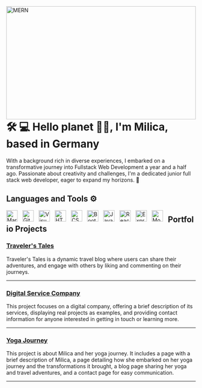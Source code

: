 <img align="left" alt="MERN" width="100%" height="300px" style="object-fit: cover" src="https://www.appstudio.ca/blog/wp-content/uploads/2020/10/Mern-Stack-Development-companies.jpg" />

# 🛠️ 💻 Hello planet 🙋‍♀️, I'm Milica, based in Germany 

With a background rich in diverse experiences, I embarked on a transformative journey into Fullstack Web Development a year and a half ago. 
Passionate about creativity and challenges, I'm a dedicated junior full stack web developer, eager to expand my horizons. 🚀  


## Languages and Tools ⚙️  
<img align="left" alt="Markdown" width="30px" style="padding-right:10px;" src="https://cdn.jsdelivr.net/gh/devicons/devicon/icons/markdown/markdown-original.svg" />
<img align="left" alt="GitHub" width="30px" style="padding-right:10px;" src="https://cdn.jsdelivr.net/gh/devicons/devicon/icons/github/github-original-wordmark.svg" />
<img align="left" alt="VisualStudio Code" width="30px" style="padding-right:10px;" src="https://cdn.jsdelivr.net/gh/devicons/devicon/icons/vscode/vscode-original.svg" />
<img align="left" alt="HTML5" width="30px" style="padding-right:10px;" src="https://cdn.jsdelivr.net/gh/devicons/devicon/icons/html5/html5-original.svg" />
<img align="left" alt="CSS3" width="30px" style="padding-right:10px;" src="https://cdn.jsdelivr.net/gh/devicons/devicon/icons/css3/css3-original.svg" />
<img align="left" alt="Bootstrap" width="30px" style="padding-right:10px;" src="https://cdn.jsdelivr.net/gh/devicons/devicon/icons/bootstrap/bootstrap-original.svg" />
<img align="left" alt="JavaScript" width="30px" style="padding-right:10px;" src="https://cdn.jsdelivr.net/gh/devicons/devicon/icons/javascript/javascript-original.svg" />
<img align="left" alt="React" width="30px" style="padding-right:10px;" src="https://cdn.iconscout.com/icon/free/png-512/free-react-1-282599.png?f=webp&w=256" />
<img align="left" alt="Express" width="30px" style="padding-right:10px;" src="https://cdn-icons-png.flaticon.com/512/919/919825.png" />
<img align="left" alt="MongoDB" width="30px" style="padding-right:10px;" src="https://www.svgrepo.com/show/331488/mongodb.svg" />

## Portfolio Projects

### [Traveler's Tales](https://travel-blog-a62ef.web.app/)
Traveler's Tales is a dynamic travel blog where users can share their adventures, and engage with others by liking and commenting on their journeys.

---

### [Digital Service Company](https://ds-company.netlify.app/)
This project focuses on a digital company, offering a brief description of its services, displaying real projects as examples, and providing contact information for anyone interested in getting in touch or learning more.

---

### [Yoga Journey](https://milicarad.netlify.app/)
This project is about Milica and her yoga journey. It includes a page with a brief description of Milica, a page detailing how she embarked on her yoga journey and the transformations it brought, a blog page sharing her yoga and travel adventures, and a contact page for easy communication.

---


